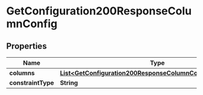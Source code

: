 

# GetConfiguration200ResponseColumnConfig


## Properties

| Name | Type | Description | Notes |
|------------ | ------------- | ------------- | -------------|
|**columns** | [**List&lt;GetConfiguration200ResponseColumnConfigColumnsInner&gt;**](GetConfiguration200ResponseColumnConfigColumnsInner.md) |  |  [optional] |
|**constraintType** | **String** |  |  [optional] |



